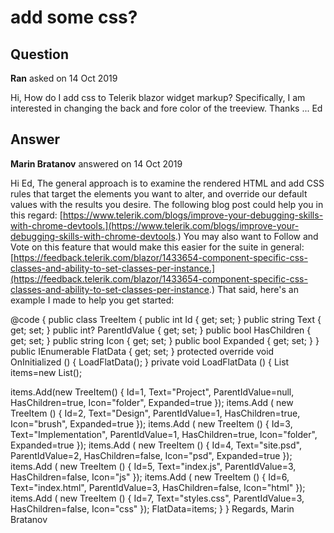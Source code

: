 # add some css?

## Question

**Ran** asked on 14 Oct 2019

Hi, How do I add css to Telerik blazor widget markup? Specifically, I am interested in changing the back and fore color of the treeview. Thanks ... Ed

## Answer

**Marin Bratanov** answered on 14 Oct 2019

Hi Ed, The general approach is to examine the rendered HTML and add CSS rules that target the elements you want to alter, and override our default values with the results you desire. The following blog post could help you in this regard: [https://www.telerik.com/blogs/improve-your-debugging-skills-with-chrome-devtools.](https://www.telerik.com/blogs/improve-your-debugging-skills-with-chrome-devtools.) You may also want to Follow and Vote on this feature that would make this easier for the suite in general: [https://feedback.telerik.com/blazor/1433654-component-specific-css-classes-and-ability-to-set-classes-per-instance.](https://feedback.telerik.com/blazor/1433654-component-specific-css-classes-and-ability-to-set-classes-per-instance.) That said, here's an example I made to help you get started: <style> div.k-widget.k-treeview { background-color: red;

}.k-item.k-treeview-item { color: yellow; background-color: blue;
} span.k-in { background-color: green;
} div.k-treeview span.k-in:hover { background-color: cyan; color: purple;
}
</style>

<TelerikTreeView Data="@FlatData ">
<TreeViewBindings>
<TreeViewBinding IdField="Id" ParentIdField="ParentIdValue" ExpandedField="Expanded" TextField="Text" HasChildrenField="HasChildren" IconField="Icon" />
</TreeViewBindings>
</TelerikTreeView>

@code { public class TreeItem {
public int Id { get; set; } public string Text { get; set; } public int? ParentIdValue { get; set; } public bool HasChildren { get; set; } public string Icon { get; set; } public bool Expanded { get; set; }
} public IEnumerable <TreeItem> FlatData { get; set; } protected override void OnInitialized ()
{
LoadFlatData();
} private void LoadFlatData ()
{
List<TreeItem> items=new List<TreeItem>();

items.Add(new TreeItem()
{
Id=1,
Text="Project",
ParentIdValue=null,
HasChildren=true,
Icon="folder",
Expanded=true
}); items.Add ( new TreeItem ()
{
Id=2,
Text="Design",
ParentIdValue=1,
HasChildren=true,
Icon="brush",
Expanded=true
}); items.Add ( new TreeItem ()
{
Id=3,
Text="Implementation",
ParentIdValue=1,
HasChildren=true,
Icon="folder",
Expanded=true
}); items.Add ( new TreeItem ()
{
Id=4,
Text="site.psd",
ParentIdValue=2,
HasChildren=false,
Icon="psd",
Expanded=true
}); items.Add ( new TreeItem ()
{
Id=5,
Text="index.js",
ParentIdValue=3,
HasChildren=false,
Icon="js"
}); items.Add ( new TreeItem ()
{
Id=6,
Text="index.html",
ParentIdValue=3,
HasChildren=false,
Icon="html"
}); items.Add ( new TreeItem ()
{
Id=7,
Text="styles.css",
ParentIdValue=3,
HasChildren=false,
Icon="css"
}); FlatData=items;
}
} Regards, Marin Bratanov
